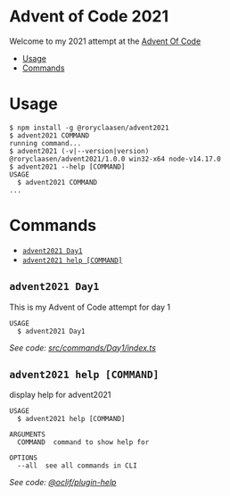Advent of Code 2021
===============

Welcome to my 2021 attempt at the [Advent Of Code](https://adventofcode.com/2021)

<!-- toc -->
* [Usage](#usage)
* [Commands](#commands)
<!-- tocstop -->

# Usage

<!-- usage -->
```sh-session
$ npm install -g @roryclaasen/advent2021
$ advent2021 COMMAND
running command...
$ advent2021 (-v|--version|version)
@roryclaasen/advent2021/1.0.0 win32-x64 node-v14.17.0
$ advent2021 --help [COMMAND]
USAGE
  $ advent2021 COMMAND
...
```
<!-- usagestop -->

# Commands

<!-- commands -->
* [`advent2021 Day1`](#advent2021-day1)
* [`advent2021 help [COMMAND]`](#advent2021-help-command)

## `advent2021 Day1`

This is my Advent of Code attempt for day 1

```
USAGE
  $ advent2021 Day1
```

_See code: [src/commands/Day1/index.ts](https://github.com/roryclaasen/advent2021/blob/v1.0.0/src/commands/Day1/index.ts)_

## `advent2021 help [COMMAND]`

display help for advent2021

```
USAGE
  $ advent2021 help [COMMAND]

ARGUMENTS
  COMMAND  command to show help for

OPTIONS
  --all  see all commands in CLI
```

_See code: [@oclif/plugin-help](https://github.com/oclif/plugin-help/blob/v3.2.7/src/commands/help.ts)_
<!-- commandsstop -->
